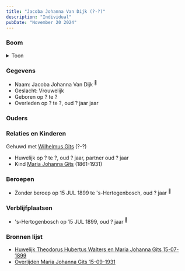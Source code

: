 ```yaml
---
title: "Jacoba Johanna Van Dijk (?-?)"
description: "Individual"
pubDate: "November 20 2024"
---
```


### Boom
<details><summary>Toon</summary>

![test](https://www.plantuml.com/plantuml/svg/hP91Jy8m5CVl_HGlSl14ih60I1OWw6OaCI5gz4ZUrYUhwrhITY4BuRjRsG9uqeEtfg__z_lrjNFhqBYwaioMGctHO0KPvkN6w5hnEosr0MTGMLyYvLWXE44kJ2wfNLErTGrKL6LaRBjb7HdIhjaIk-YQIxGMzWm05jfmCg-5o4j5riPnXK9Dfn2n0sFNi3gYB6Djv6g9kSuGbhf0fH3UKC6z-2ol02qy1a4m7i2fHIzT954IUSx-Gv3a1uWd6MRDEjFEIPfCOGQpYvejQodNgFWwDzhQJ7kXxj3X9F0kP46ogYqy26VFt12WbqJfC5ty3w_3nPCTSIxKvhjmfAMUDXX1JufDuHgIKkyyyHHuGYFEy_dXU3E2Fyna4C1Bie9mF0fzN2agIVqk7GxRr6qKmhDlHOPZvQswD-dtEs_M3UkyqTsdtoaoDYV5_IVy0W00)
</details>

### Gegevens
- Naam: Jacoba Johanna Van Dijk <sup><a href="../s00101/" style="text-decoration:none" title="Huwelijk Theodorus Hubertus Walters en Maria Johanna Gits 15-07-1899">:link:</a></sup>
- Geslacht: Vrouwelijk
- Geboren op ? te ? 
- Overleden op ? te ?, oud ? jaar jaar 

### Ouders

### Relaties en Kinderen

Gehuwd met [Wilhelmus Gits](../i00081/) (?-?) 
- Huwelijk op ? te ?, oud ? jaar, partner oud ? jaar 
- Kind [Maria Johanna Gits](../i00076/) (1861-1931)

### Beroepen
- Zonder beroep op 15 JUL 1899 te 's-Hertogenbosch, oud ? jaar <sup><a href="../s00101/" style="text-decoration:none" title="Huwelijk Theodorus Hubertus Walters en Maria Johanna Gits 15-07-1899">:link:</a></sup>

### Verblijfplaatsen
- 's-Hertogenbosch  op 15 JUL 1899, oud ? jaar  <sup><a href="../s00101/" style="text-decoration:none" title="Huwelijk Theodorus Hubertus Walters en Maria Johanna Gits 15-07-1899">:link:</a></sup>

### Bronnen lijst
- [Huwelijk Theodorus Hubertus Walters en Maria Johanna Gits 15-07-1899](../s00101/)
- [Overlijden Maria Johanna Gits 15-09-1931](../s00105/)